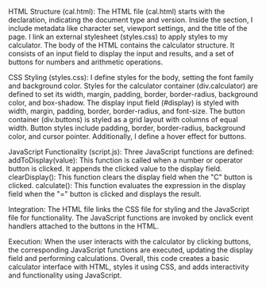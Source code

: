 HTML Structure (cal.html):
The HTML file (cal.html) starts with the <!DOCTYPE html> declaration, indicating the document type and version.
Inside the <head> section, I include metadata like character set, viewport settings, and the title of the page.
I link an external stylesheet (styles.css) to apply styles to my calculator.
The body of the HTML contains the calculator structure. It consists of an input field to display the input and results, and a set of buttons for numbers and arithmetic operations.

CSS Styling (styles.css):
I define styles for the body, setting the font family and background color.
Styles for the calculator container (div.calculator) are defined to set its width, margin, padding, border, border-radius, background color, and box-shadow.
The display input field (#display) is styled with width, margin, padding, border, border-radius, and font-size.
The button container (div.buttons) is styled as a grid layout with columns of equal width.
Button styles include padding, border, border-radius, background color, and cursor pointer. Additionally, I define a hover effect for buttons.

JavaScript Functionality (script.js):
Three JavaScript functions are defined:
addToDisplay(value): This function is called when a number or operator button is clicked. It appends the clicked value to the display field.
clearDisplay(): This function clears the display field when the "C" button is clicked.
calculate(): This function evaluates the expression in the display field when the "=" button is clicked and displays the result.

Integration:
The HTML file links the CSS file for styling and the JavaScript file for functionality.
The JavaScript functions are invoked by onclick event handlers attached to the buttons in the HTML.

Execution:
When the user interacts with the calculator by clicking buttons, the corresponding JavaScript functions are executed, updating the display field and performing calculations.
Overall, this code creates a basic calculator interface with HTML, styles it using CSS, and adds interactivity and functionality using JavaScript.
